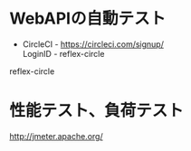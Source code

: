 # WebAPIの自動テスト
* CircleCI  - https://circleci.com/signup/  
  LoginID - reflex-circle

reflex-circle

# 性能テスト、負荷テスト
http://jmeter.apache.org/
